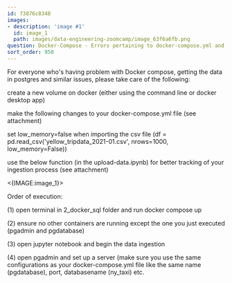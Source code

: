 ```yaml
---
id: 73876c8348
images:
- description: 'image #1'
  id: image_1
  path: images/data-engineering-zoomcamp/image_63f6a6fb.png
question: Docker-Compose - Errors pertaining to docker-compose.yml and pgadmin setup
sort_order: 950
---
```


For everyone who's having problem with Docker compose, getting the data in postgres and similar issues, please take care of the following:

create a new volume on docker (either using the command line or docker desktop app)

make the following changes to your docker-compose.yml file (see attachment)

set low_memory=false when importing the csv file (df = pd.read_csv('yellow_tripdata_2021-01.csv', nrows=1000, low_memory=False))

use the below function (in the upload-data.ipynb) for better tracking of your ingestion process (see attachment)

<{IMAGE:image_1}>

Order of execution:

(1) open terminal in 2_docker_sql folder and run docker compose up

(2) ensure no other containers are running except the one you just executed (pgadmin and pgdatabase)

(3) open jupyter notebook and begin the data ingestion

(4) open pgadmin and set up a server (make sure you use the same configurations as your docker-compose.yml file like the same name (pgdatabase), port, databasename (ny_taxi) etc.


